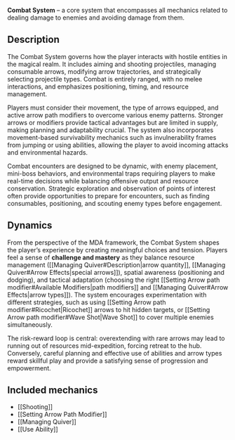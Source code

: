**Combat System** – a core system that encompasses all mechanics related to dealing damage to enemies and avoiding damage from them.

## Description
The Combat System governs how the player interacts with hostile entities in the magical realm. It includes aiming and shooting projectiles, managing consumable arrows, modifying arrow trajectories, and strategically selecting projectile types. Combat is entirely ranged, with no melee interactions, and emphasizes positioning, timing, and resource management.

Players must consider their movement, the type of arrows equipped, and active arrow path modifiers to overcome various enemy patterns. Stronger arrows or modifiers provide tactical advantages but are limited in supply, making planning and adaptability crucial. The system also incorporates movement-based survivability mechanics such as invulnerability frames from jumping or using abilities, allowing the player to avoid incoming attacks and environmental hazards.

Combat encounters are designed to be dynamic, with enemy placement, mini-boss behaviors, and environmental traps requiring players to make real-time decisions while balancing offensive output and resource conservation. Strategic exploration and observation of points of interest often provide opportunities to prepare for encounters, such as finding consumables, positioning, and scouting enemy types before engagement.

## Dynamics
From the perspective of the MDA framework, the Combat System shapes the player’s experience by creating meaningful choices and tension. Players feel a sense of **challenge and mastery** as they balance resource management ([[Managing Quiver#Description|arrow quantity]], [[Managing Quiver#Arrow Effects|special arrows]]), spatial awareness (positioning and dodging), and tactical adaptation (choosing the right [[Setting Arrow path modifier#Available Modifiers|path modifiers]] and [[Managing Quiver#Arrow Effects|arrow types]]). The system encourages experimentation with different strategies, such as using [[Setting Arrow path modifier#Ricochet|Ricochet]] arrows to hit hidden targets, or [[Setting Arrow path modifier#Wave Shot|Wave Shot]] to cover multiple enemies simultaneously.

The risk-reward loop is central: overextending with rare arrows may lead to running out of resources mid-expedition, forcing retreat to the hub. Conversely, careful planning and effective use of abilities and arrow types reward skillful play and provide a satisfying sense of progression and empowerment.

## Included mechanics
- [[Shooting]]
- [[Setting Arrow Path Modifier]]
- [[Managing Quiver]]
- [[Use Ability]]
